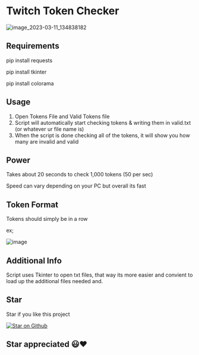 # Twitch Token Checker


![image_2023-03-11_134838182](https://user-images.githubusercontent.com/126424282/224512937-ae8fc28b-55fc-4f44-bdf1-3c6e67775f96.png)


## Requirements

pip install requests

pip install tkinter

pip install colorama

## Usage

1) Open Tokens File and Valid Tokens file
2) Script will automatically start checking tokens & writing them in valid.txt (or whatever ur file name is)
3) When the script is done checking all of the tokens, it will show you how many are invalid and valid

## Power

Takes about 20 seconds to check 1,000 tokens (50 per sec)

Speed can vary depending on your PC but overall its fast
## Token Format

Tokens should simply be in a row

ex;

![image](https://user-images.githubusercontent.com/126424282/224513717-e2cc3986-40d7-45bf-a51f-52a356eeef96.png)



## Additional Info
Script uses Tkinter to open txt files, that way its more easier and convient to load up the additional files needed and.

## Star

Star if you like this project

[![Star on Github](https://img.shields.io/github/stars/<your-username>/<your-repo-name>?style=social)](https://github.com/<your-username>/<your-repo-name>/stargazers)

## Star appreciated 😃❤️ 
